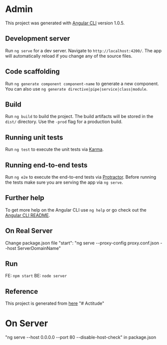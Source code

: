# Admin

This project was generated with [Angular CLI](https://github.com/angular/angular-cli) version 1.0.5.

## Development server

Run `ng serve` for a dev server. Navigate to `http://localhost:4200/`. The app will automatically reload if you change any of the source files.

## Code scaffolding

Run `ng generate component component-name` to generate a new component. You can also use `ng generate directive|pipe|service|class|module`.

## Build

Run `ng build` to build the project. The build artifacts will be stored in the `dist/` directory. Use the `-prod` flag for a production build.

## Running unit tests

Run `ng test` to execute the unit tests via [Karma](https://karma-runner.github.io).

## Running end-to-end tests

Run `ng e2e` to execute the end-to-end tests via [Protractor](http://www.protractortest.org/).
Before running the tests make sure you are serving the app via `ng serve`.

## Further help

To get more help on the Angular CLI use `ng help` or go check out the [Angular CLI README](https://github.com/angular/angular-cli/blob/master/README.md).

## On Real Server
Change package.json file
"start": "ng serve --proxy-config proxy.conf.json --host ServerDomainName"

## Run
FE: `npm start`
BE: `node server`

## Reference
This project is generated from [here](https://github.com/sorakthunly/angular2-express-node-mysql-seed-project)
"# Actitude" 

# On Server
"ng serve --host 0.0.0.0 --port 80 --disable-host-check" in package.json
